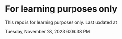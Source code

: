 # For learning purposes only
This repo is for learning purposes only.
Last updated at

Tuesday, November 28, 2023 6:06:38 PM

